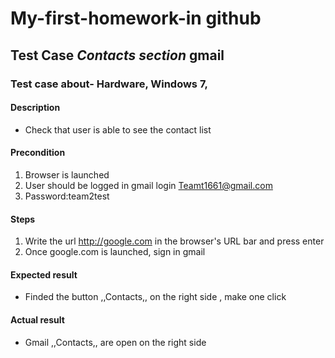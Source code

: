 # My-first-homework-in github
## Test Case ***Contacts section*** gmail
### Test case about- Hardware, Windows 7, 
#### Description 
* Check that user is able to  see the contact list
 
#### Precondition
1. Browser is launched
2. User should be logged in gmail login <Teamt1661@gmail.com>
3. Password:team2test

#### Steps 
1. Write the url  <http://google.com> in the browser's URL bar and press enter
2. Once google.com is launched, sign in gmail

#### Expected result
* Finded the button ,,Contacts,, on the right side , make one click

#### Actual result
* Gmail ,,Contacts,,  are open on the right side
 



